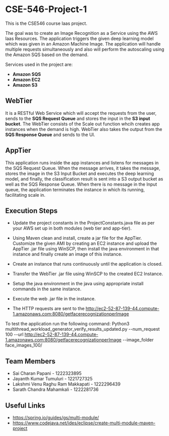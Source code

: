 # CSE-546-Project-1
This is the CSE546 course Iaas project.

The goal was to create an Image Recognition as a Service using the AWS Iaas Resources. The application triggers the given deep learning model which was given in an Amazon Machine Image. The application will handle multiple requests simultaneously and also will perform the autoscaling using the Amazon SQS based on the demand.

Services used in the project are:
 - **Amazon SQS**
 - **Amazon EC2**
 - **Amazon S3**

## WebTier
It is a RESTful Web Service which will accept the requests from the user, sends to the **SQS Request Queue** and stores the input in the **S3 input bucket**. The WebTier consists of the Scale out function whcih creates app instances when the demand is high. WebTier also takes the output from the **SQS Response Queue** and sends to the UI.

## AppTier
This application runs inside the app instances and listens for messages in the SQS Request Queue. When the message arrives, it takes the message, stores the image in the S3 Input Bucket and executes the deep learning model, and finally, the classification result is sent into a S3 output bucket as well as the SQS Response Queue. When there is no message in the Input queue, the application terminates the instance in which its running, facilitating scale in.

## Execution Steps
- Update the project constants in the ProjectConstants.java file as per your AWS set up in both modules (web tier and app-tier).
- Using Maven clean and install, create a jar file for the AppTier.
Customize the given AMI by creating an EC2 instance and upload the AppTier .jar file using WinSCP, then install the java environment in that instance and finally create an image of this instance.
- Create an instance that runs continuously until the application is closed.
- Transfer the WebTier .jar file using WinSCP to the created EC2 Instance.
- Setup the java environment in the java using appropriate install commands in the same instance.
- Execute the web .jar file in the instance.

- The HTTP requests are sent to the  http://ec2-52-87-139-44.compute-1.amazonaws.com:8080/getfacerecognizationperImage

To test the application run the following command:
Python3 multithread_workload_generator_verify_results_updated.py --num_request 100 --url http://ec2-52-87-139-44.compute-1.amazonaws.com:8080/getfacerecognizationperImage --image_folder face_images_100/

## Team Members
- Sai Charan Papani - 1222323895
- Jayanth Kumar Tumuluri - 1221727325
- Lakshmi Venu Raghu Ram Makkapati - 1222296439
- Sarath Chandra Mahamkali - 1222281736

## Useful Links
- https://spring.io/guides/gs/multi-module/
- https://www.codejava.net/ides/eclipse/create-multi-module-maven-project

